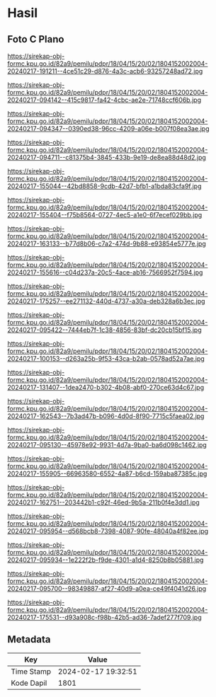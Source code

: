 # Hasil

## Foto C Plano

https://sirekap-obj-formc.kpu.go.id/82a9/pemilu/pdpr/18/04/15/20/02/1804152002004-20240217-191211--4ce51c29-d876-4a3c-acb6-93257248ad72.jpg

https://sirekap-obj-formc.kpu.go.id/82a9/pemilu/pdpr/18/04/15/20/02/1804152002004-20240217-094142--415c9817-fa42-4cbc-ae2e-71748ccf606b.jpg

https://sirekap-obj-formc.kpu.go.id/82a9/pemilu/pdpr/18/04/15/20/02/1804152002004-20240217-094347--0390ed38-96cc-4209-a06e-b007f08ea3ae.jpg

https://sirekap-obj-formc.kpu.go.id/82a9/pemilu/pdpr/18/04/15/20/02/1804152002004-20240217-094711--c81375b4-3845-433b-9e19-de8ea88d48d2.jpg

https://sirekap-obj-formc.kpu.go.id/82a9/pemilu/pdpr/18/04/15/20/02/1804152002004-20240217-155044--42bd8858-9cdb-42d7-bfb1-a1bda83cfa9f.jpg

https://sirekap-obj-formc.kpu.go.id/82a9/pemilu/pdpr/18/04/15/20/02/1804152002004-20240217-155404--f75b8564-0727-4ec5-a1e0-6f7ecef029bb.jpg

https://sirekap-obj-formc.kpu.go.id/82a9/pemilu/pdpr/18/04/15/20/02/1804152002004-20240217-163133--b77d8b06-c7a2-474d-9b88-e93854e5777e.jpg

https://sirekap-obj-formc.kpu.go.id/82a9/pemilu/pdpr/18/04/15/20/02/1804152002004-20240217-155616--c04d237a-20c5-4ace-ab16-7566952f7594.jpg

https://sirekap-obj-formc.kpu.go.id/82a9/pemilu/pdpr/18/04/15/20/02/1804152002004-20240217-175257--ee271132-440d-4737-a30a-deb328a6b3ec.jpg

https://sirekap-obj-formc.kpu.go.id/82a9/pemilu/pdpr/18/04/15/20/02/1804152002004-20240217-095422--7444eb7f-1c38-4856-83bf-dc20cb15bf15.jpg

https://sirekap-obj-formc.kpu.go.id/82a9/pemilu/pdpr/18/04/15/20/02/1804152002004-20240217-100153--d263a25b-9f53-43ca-b2ab-0578ad52a7ae.jpg

https://sirekap-obj-formc.kpu.go.id/82a9/pemilu/pdpr/18/04/15/20/02/1804152002004-20240217-131407--1dea2470-b302-4b08-abf0-270ce63d4c67.jpg

https://sirekap-obj-formc.kpu.go.id/82a9/pemilu/pdpr/18/04/15/20/02/1804152002004-20240217-162543--7b3ad47b-b096-4d0d-8f90-7715c5faea02.jpg

https://sirekap-obj-formc.kpu.go.id/82a9/pemilu/pdpr/18/04/15/20/02/1804152002004-20240217-095130--45978e92-9931-4d7a-9ba0-ba6d098c1462.jpg

https://sirekap-obj-formc.kpu.go.id/82a9/pemilu/pdpr/18/04/15/20/02/1804152002004-20240217-155905--66963580-6552-4a87-b6cd-159aba87385c.jpg

https://sirekap-obj-formc.kpu.go.id/82a9/pemilu/pdpr/18/04/15/20/02/1804152002004-20240217-162751--203442b1-c92f-46ed-9b5a-211b0f4e3dd1.jpg

https://sirekap-obj-formc.kpu.go.id/82a9/pemilu/pdpr/18/04/15/20/02/1804152002004-20240217-095954--d568bcb8-7398-4087-90fe-48040a4f82ee.jpg

https://sirekap-obj-formc.kpu.go.id/82a9/pemilu/pdpr/18/04/15/20/02/1804152002004-20240217-095934--1e222f2b-f9de-4301-a1d4-8250b8b05881.jpg

https://sirekap-obj-formc.kpu.go.id/82a9/pemilu/pdpr/18/04/15/20/02/1804152002004-20240217-095700--98349887-af27-40d9-a0ea-ce49f4041d26.jpg

https://sirekap-obj-formc.kpu.go.id/82a9/pemilu/pdpr/18/04/15/20/02/1804152002004-20240217-175531--d93a908c-f98b-42b5-ad36-7adef277f709.jpg


## Metadata

| Key        | Value               |
| ---------- | ------------------- |
| Time Stamp | 2024-02-17 19:32:51 |
| Kode Dapil | 1801                |



